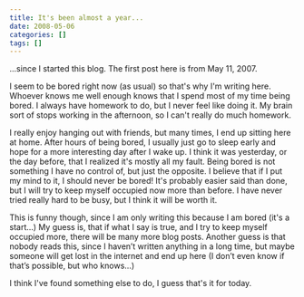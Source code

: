 ```yaml
---
title: It's been almost a year...
date: 2008-05-06
categories: []
tags: []
---
```

...since I started this blog. The first post here is from May 11, 2007.

I seem to be bored right now (as usual) so that's why I'm writing here. Whoever knows me well enough knows that I spend most of my time being bored. I always have homework to do, but I never feel like doing it. My brain sort of stops working in the afternoon, so I can't really do much homework.

I really enjoy hanging out with friends, but many times, I end up sitting here at home. After hours of being bored, I usually just go to sleep early and hope for a more interesting day after I wake up. I think it was yesterday, or the day before, that I realized it's mostly all my fault. Being bored is not something I have no control of, but just the opposite. I believe that if I put my mind to it, I should never be bored! It's probably easier said than done, but I will try to keep myself occupied now more than before. I have never tried really hard to be busy, but I think it will be worth it.

This is funny though, since I am only writing this because I am bored (it's a start...) My guess is, that if what I say is true, and I try to keep myself occupied more, there will be many more blog posts. Another guess is that nobody reads this, since I haven’t written anything in a long time, but maybe someone will get lost in the internet and end up here (I don’t even know if that’s possible, but who knows…)

I think I've found something else to do, I guess that's it for today.
